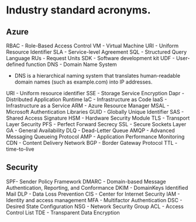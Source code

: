 # Industry standard acronyms.

## Azure

RBAC - Role-Based Access Control
VM - Virtual Machine
URI - Uniform Resource Identifier
SLA - Service-level Agreement
SQL - Structured Query Language
RUs - Request Units
SDK - Software development kit
UDF - User-defined function
DNS - Domain Name System

- DNS is a hierarchical naming system that translates human-readable domain names (such as example.com) into IP addresses.

URI - Uniform resource identifier
SSE - Storage Service Encryption
Dapr - Distributed Application Runtime
IaC - Infrastructure as Code
IaaS - Infrastructure as a Service
ARM - Azure Resource Manager
MSAL - Microsoft Authentication Libraries
GUID - Globally Unique Identifier
SAS - Shared Access Signature
HSM - Hardware Security Module
TLS - Transport Layer Security
PFS - Perfect Forward Secrecy
SSL - Secure Sockets Layer
GA - General Availability
DLQ - Dead-Letter Queue
AMQP - Advanced Messaging Queueing Protocol
AMP - Application Performance Monitoring
CDN - Content Delivery Network
BGP - Border Gateway Protocol
TTL - time-to-live

## Security

SPF- Sender Policy Framework
DMARC - Domain-based Message Authentication, Reporting, and Conformance
DKIM - DomainKeys Identified Mail
DLP - Data Loss Prevention
CIS - Center for Internet Security
IAM - Identity and access management
MFA - Multifactor Authentication
DSC - Desired State Configuration
NSG - Network Security Group
ACL - Access Control List
TDE - Transparent Data Encryption
